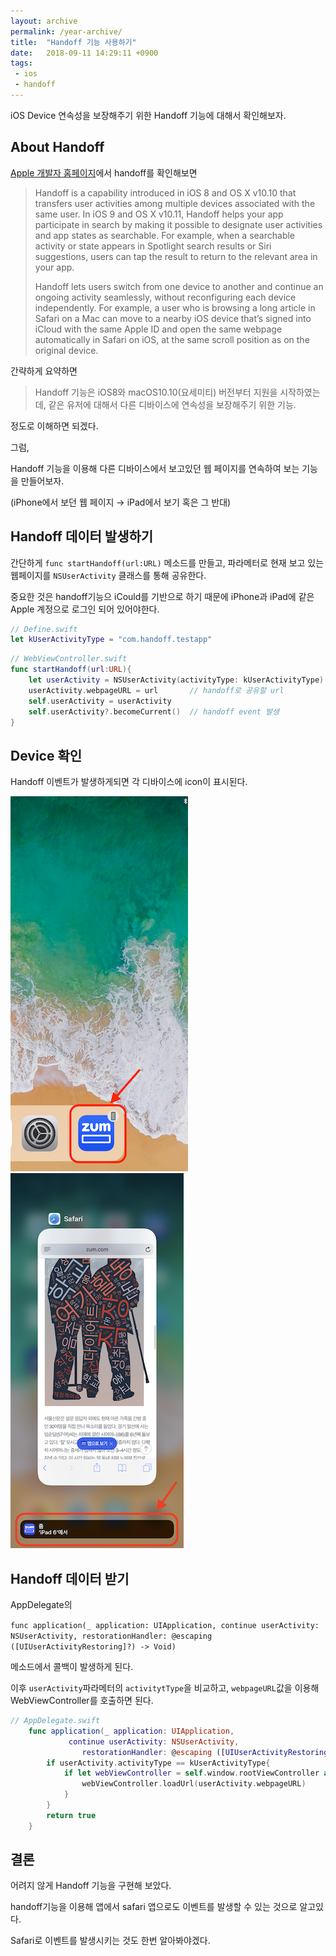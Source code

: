 ```yaml
---
layout: archive
permalink: /year-archive/
title:  "Handoff 기능 사용하기"
date:   2018-09-11 14:29:11 +0900
tags: 
 - ios
 - handoff
---
```


iOS Device 연속성을 보장해주기 위한 Handoff 기능에 대해서 확인해보자. 



## About Handoff

[Apple 개발자 홈페이지](https://developer.apple.com/library/archive/documentation/UserExperience/Conceptual/Handoff/HandoffFundamentals/HandoffFundamentals.html#//apple_ref/doc/uid/TP40014338)에서 handoff를 확인해보면

> Handoff is a capability introduced in iOS 8 and OS X v10.10 that transfers user activities among multiple devices associated with the same user. In iOS 9 and OS X v10.11, Handoff helps your app participate in search by making it possible to designate user activities and app states as searchable. For example, when a searchable activity or state appears in Spotlight search results or Siri suggestions, users can tap the result to return to the relevant area in your app.
>
> Handoff lets users switch from one device to another and continue an ongoing activity seamlessly, without reconfiguring each device independently. For example, a user who is browsing a long article in Safari on a Mac can move to a nearby iOS device that’s signed into iCloud with the same Apple ID and open the same webpage automatically in Safari on iOS, at the same scroll position as on the original device.

간략하게 요약하면

> Handoff 기능은 iOS8와  macOS10.10(요세미티) 버전부터 지원을 시작하였는데, 같은 유저에 대해서 다른 디바이스에 연속성을 보장해주기 위한 기능.
>

정도로 이해하면 되겠다. 

그럼, 

Handoff 기능을 이용해 다른 디바이스에서 보고있던 웹 페이지를 연속하여 보는 기능을 만들어보자.

(iPhone에서 보던 웹 페이지 → iPad에서 보기 혹은 그 반대)



## Handoff 데이터 발생하기

간단하게 `func startHandoff(url:URL)` 메소드를 만들고, 파라메터로 현재 보고 있는 웹페이지를 `NSUserActivity` 클래스를 통해 공유한다.

중요한 것은  handoff기능으 iCould를 기반으로 하기 때문에 iPhone과 iPad에 같은 Apple 계정으로 로그인 되어 있어야한다.

```swift
// Define.swift
let kUserActivityType = "com.handoff.testapp"
```

```swift
// WebViewController.swift
func startHandoff(url:URL){
    let userActivity = NSUserActivity(activityType: kUserActivityType) // type은 Bundle Identifier를 사용하면 된다.
    userActivity.webpageURL = url 		// handoff로 공유할 url
    self.userActivity = userActivity
    self.userActivity?.becomeCurrent()  // handoff event 발생
}
```



## Device 확인

Handoff 이벤트가 발생하게되면 각 디바이스에 icon이 표시된다. 

![handoff_ipad](../assets/images/2018-09-11-iOS_Handoff.assets/handoff_ipad.png)	  ![handoff_iphonex](../assets/images/2018-09-11-iOS_Handoff.assets/handoff_iphonex.png)    



## Handoff 데이터 받기

AppDelegate의

 `func application(_ application: UIApplication, continue userActivity: NSUserActivity, restorationHandler: @escaping ([UIUserActivityRestoring]?) -> Void)` 

메소드에서 콜백이 발생하게 된다.

이후 `userActivity`파라메터의 `activitytType`을 비교하고, `webpageURL`값을 이용해 WebViewController를 호출하면 된다.

```swift
// AppDelegate.swift
    func application(_ application: UIApplication, 
             continue userActivity: NSUserActivity, 
                restorationHandler: @escaping ([UIUserActivityRestoring]?) -> Void) -> Bool{
        if userActivity.activityType == kUserActivityType{
            if let webViewController = self.window.rootViewController as? WebViewController{
                webViewController.loadUrl(userActivity.webpageURL)
            }
        }
        return true
    }
```



## 결론

 어려지 않게 Handoff 기능을 구현해 보았다. 

handoff기능을 이용해 앱에서 safari 앱으로도 이벤트를 발생할 수 있는 것으로 알고있다. 

Safari로 이벤트를 발생시키는 것도 한번 알아봐야겠다. 

